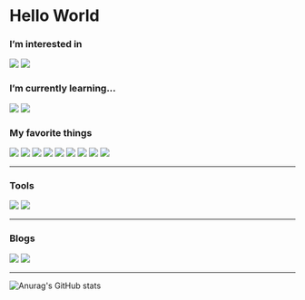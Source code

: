<div>
  <h1>Hello World</h1>

  <h3>I’m interested in</h3>
    <img src="https://camo.githubusercontent.com/62091a269bbd0dad454e29760b1f38d8aaf60692476c3e8b82918e486ceab11a/68747470733a2f2f736b696c6c69636f6e732e6465762f69636f6e733f693d6a73267065726c696e653d31"/>
    <img src="https://camo.githubusercontent.com/a38363ac85a86ad321026107282cf31844aba07c11eb6b0b117d76518dcc6a28/68747470733a2f2f736b696c6c69636f6e732e6465762f69636f6e733f693d7265616374267065726c696e653d31"/>
  <h3>I’m currently learning...</h3>
      <img src="https://camo.githubusercontent.com/e91f5840eedc5bff82e388c044cc86cc0cb13e9823c58ccb908b5fe1fa803bdb/68747470733a2f2f736b696c6c69636f6e732e6465762f69636f6e733f693d7473267065726c696e653d31"/>
      <img src="https://camo.githubusercontent.com/f97ae301fad0cdfa3d60aa38540ed5eb8245bb7c808aa9950788e56d05db615a/68747470733a2f2f736b696c6c69636f6e732e6465762f69636f6e733f693d6e6578746a73267065726c696e653d31"/>

  <h3>My favorite things</h3>
  <div>
    <img src="https://img.shields.io/badge/HTML-E34F26?style=flat-square&logo=HTML5&logoColor=white"/>
    <img src="https://img.shields.io/badge/CSS3-1572B6?style=flat-square&logo=CSS3&logoColor=white"/>
    <img src="https://img.shields.io/badge/JavaScript-F7DF1E?style=flat-square&logo=JavaScript&logoColor=white"/>
    <img src="https://img.shields.io/badge/React-61DAFB?style=flat-square&logo=React&logoColor=white"  />
    <img src="https://img.shields.io/badge/Vue-4FC08D?style=flat-square&logo=v&logoColor=white"/>
    <img src="https://img.shields.io/badge/Oracle SQL-F80000?style=flat-square&logo=Oracle&logoColor=white"/>
    <img src="https://img.shields.io/badge/Python-3776AB?style=flat-square&logo=Python&logoColor=white"/>
    <img src="https://img.shields.io/badge/TensorFlow-FF6F00?style=flat-square&logo=TensorFlow&logoColor=white"/>
    <img src="https://img.shields.io/badge/Vite-646CFF?style=flat-square&logo=Vite&logoColor=white"/>
    
  </div>

  <hr/>

  <h3>Tools</h3>
    <img src="https://img.shields.io/badge/GitHub-181717?style=flat-square&logo=GitHub&logoColor=white"/> 
    <img src="https://img.shields.io/badge/Visual Studio Code-007ACC?style=flat-square&logo=Visual Studio Code&logoColor=white"/>
  <hr/>

  <h3>Blogs</h3>

  <a href="https://velog.io/@sungho" target="_blank"><img src="https://img.shields.io/badge/Velog-20C997?style=flat-square&logo=Velog&logoColor=white"/></a>  <a href="https://blog.naver.com/ksh_1035" target="_blank"><img src="https://img.shields.io/badge/Naver-03C75A?style=flat-square&logo=Naver&logoColor=white"/></a>  

  <hr/>

  ![Anurag's GitHub stats](https://github-readme-stats.vercel.app/api?username=Sunghoman&show_icons=true&theme=radical)

</div>
